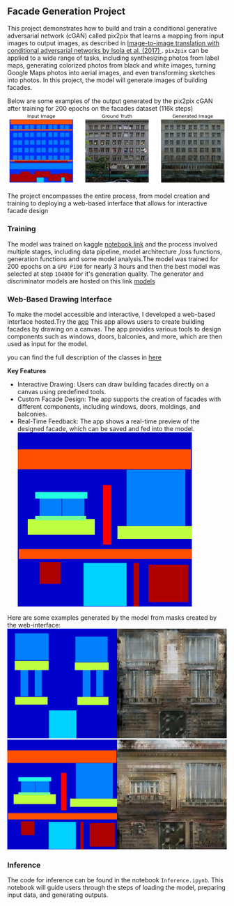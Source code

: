 ## Facade Generation Project
This project demonstrates how to build and train a conditional generative adversarial network (cGAN) called pix2pix that learns a mapping from input images to output images, as described in [Image-to-image translation with conditional adversarial networks by Isola et al. (2017) ](https://arxiv.org/abs/1611.07004). `pix2pix` can be applied to a wide range of tasks, including synthesizing photos from label maps, generating colorized photos from black and white images, turning Google Maps photos into aerial images, and even transforming sketches into photos.
In this project, the model will generate images of building facades.

Below are some examples of the output generated by the pix2pix cGAN after training for 200 epochs on the facades dataset (116k steps)
![Gnerated Image](images/download.png)

The project encompasses the entire process, from model creation and training to deploying a web-based interface that allows for interactive facade design


### Training
The model was trained on kaggle [notebook link](https://www.kaggle.com/code/seddiktrk/sketch2image-gan-generate-images-of-building) and the process involved multiple stages, including data pipeline, model architecture ,loss functions, generation functions and some model analysis.The model was trained for 200 epochs on a `GPU P100` for nearly 3 hours and then the best model was selected at step `104000` for it's generation quality. The generator and discriminator models are hosted on this link [models](https://drive.google.com/drive/folders/1Cp2Mc9G-BfzZKFmSEYnosazE_2VZHX-1?usp=sharing)


### Web-Based Drawing Interface
To make the model accessible and interactive, I developed a web-based interface hosted.Try the [app](https://seddik-turki.github.io/Sketch2Image/app.html)
This app allows users to create building facades by drawing on a canvas. The app provides various tools to design components such as windows, doors, balconies, and more, which are then used as input for the model.

you can find the full description of the classes in [here](https://cmp.felk.cvut.cz/~tylecr1/facade/CMP_facade_DB_2013.pdf)

**Key Features**
 * Interactive Drawing: Users can draw building facades directly on a canvas using predefined tools.
 * Custom Facade Design: The app supports the creation of facades with different components, including windows, doors, moldings, and balconies.
 * Real-Time Feedback: The app shows a real-time preview of the designed facade, which can be saved and fed into the model.
![example](images/canvas_image_1.png)

Here are some examples generated by the model from masks created by the web-interface:
![inference](images/inference.png)
![inference](images/inference_1.png)



### Inference
The code for inference can be found in the notebook `Inference.ipynb`.
This notebook will guide users through the steps of loading the model, preparing input data, and generating outputs.





